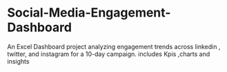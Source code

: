 # Social-Media-Engagement-Dashboard
An Excel Dashboard project analyzing engagement trends across linkedin , twitter, and instagram for a 10-day campaign. includes Kpis ,charts and insights

